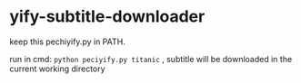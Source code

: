 # yify-subtitle-downloader

keep this pechiyify.py in PATH.

run in cmd: `python peciyify.py titanic` , subtitle will be downloaded in the current working directory
